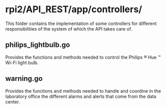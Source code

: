 # rpi2/API_REST/app/controllers/
This folder contains the implementation of some controllers for different responsibilities of the system of which the API takes care of. 

## philips_lightbulb.go
Provides the functions and methods needed to control the Philips &reg; Hue &trade; Wi-Fi light bulb.

## warning.go
Provides the functions and methods needed to handle and coordine in the laboratory office the different alarms and alerts that come from the data center.